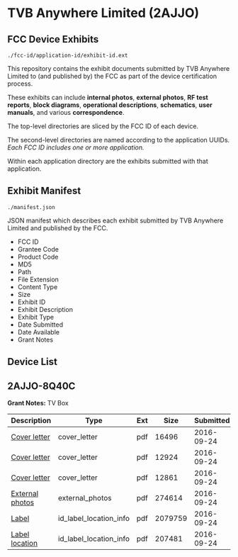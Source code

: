 # TVB Anywhere Limited (2AJJO)
## FCC Device Exhibits

```
./fcc-id/application-id/exhibit-id.ext
```

This repository contains the exhibit documents submitted by TVB Anywhere Limited to (and published by) the FCC as part of the device certification process.

These exhibits can include **internal photos**, **external photos**, **RF test reports**, **block diagrams**, **operational descriptions**, **schematics**, **user manuals**, and various **correspondence**.

The top-level directories are sliced by the FCC ID of each device.

The second-level directories are named according to the application UUIDs. *Each FCC ID includes one or more application.*

Within each application directory are the exhibits submitted with that application. 

## Exhibit Manifest

```
./manifest.json
```

JSON manifest which describes each exhibit submitted by TVB Anywhere Limited and published by the FCC.

- FCC ID
- Grantee Code
- Product Code
- MD5
- Path
- File Extension
- Content Type
- Size
- Exhibit ID
- Exhibit Description
- Exhibit Type
- Date Submitted
- Date Available
- Grant Notes

## Device List
## 2AJJO-8Q40C
**Grant Notes:** TV Box

| Description | Type | Ext | Size | Submitted | Available |
| ----------- | ---- | --- | ---- | --------- | --------- |
| [Cover letter](2AJJO-8Q40C/8d1c62234b9e8a9d4a9340b3fbb2b831/3145856.pdf) | cover_letter | pdf | 16496 | 2016-09-24 | 2016-09-24 |
| [Cover letter](2AJJO-8Q40C/8d1c62234b9e8a9d4a9340b3fbb2b831/3145857.pdf) | cover_letter | pdf | 12924 | 2016-09-24 | 2016-09-24 |
| [Cover letter](2AJJO-8Q40C/8d1c62234b9e8a9d4a9340b3fbb2b831/3145858.pdf) | cover_letter | pdf | 12861 | 2016-09-24 | 2016-09-24 |
| [External photos](2AJJO-8Q40C/8d1c62234b9e8a9d4a9340b3fbb2b831/3136529.pdf) | external_photos | pdf | 274614 | 2016-09-24 | 2016-09-24 |
| [Label](2AJJO-8Q40C/8d1c62234b9e8a9d4a9340b3fbb2b831/3145860.pdf) | id_label_location_info | pdf | 2079759 | 2016-09-24 | 2016-09-24 |
| [Label location](2AJJO-8Q40C/8d1c62234b9e8a9d4a9340b3fbb2b831/3136531.pdf) | id_label_location_info | pdf | 207481 | 2016-09-24 | 2016-09-24 |
